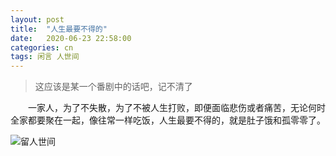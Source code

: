 ```yaml
---
layout: post
title:  "人生最要不得的"
date:   2020-06-23 22:58:00
categories: cn
tags: 闲言 人世间
---
```



>这应该是某一个番剧中的话吧，记不清了

&emsp;&emsp;一家人，为了不失散，为了不被人生打败，即便面临悲伤或者痛苦，无论何时全家都要聚在一起，像往常一样吃饭，人生最要不得的，就是肚子饿和孤零零了。

![留人世间](https://buyivi.xyz/wenji/img/2020/2020-06-23-ren-sheng.gif)
